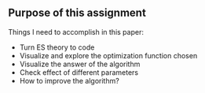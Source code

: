 ## Purpose of this assignment
Things I need to accomplish in this paper:
- Turn ES theory to code
- Visualize and explore the optimization function chosen
- Visualize the answer of the algorithm
- Check effect of different parameters
- How to improve the algorithm?